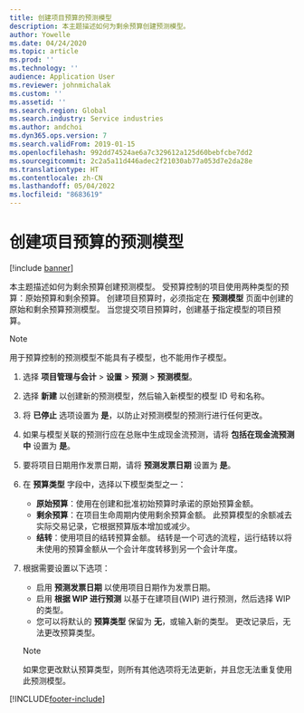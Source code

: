```yaml
---
title: 创建项目预算的预测模型
description: 本主题描述如何为剩余预算创建预测模型。
author: Yowelle
ms.date: 04/24/2020
ms.topic: article
ms.prod: ''
ms.technology: ''
audience: Application User
ms.reviewer: johnmichalak
ms.custom: ''
ms.assetid: ''
ms.search.region: Global
ms.search.industry: Service industries
ms.author: andchoi
ms.dyn365.ops.version: 7
ms.search.validFrom: 2019-01-15
ms.openlocfilehash: 992dd74524ae6a7c329612a125d60bebfcbe7dd2
ms.sourcegitcommit: 2c2a5a11d446adec2f21030ab77a053d7e2da28e
ms.translationtype: HT
ms.contentlocale: zh-CN
ms.lasthandoff: 05/04/2022
ms.locfileid: "8683619"
---
```

# <a name="create-forecast-models-for-project-budgets"></a>创建项目预算的预测模型 

[!include [banner](../includes/banner.md)]

本主题描述如何为剩余预算创建预测模型。 受预算控制的项目使用两种类型的预算：原始预算和剩余预算。 创建项目预算时，必须指定在 **预测模型** 页面中创建的原始和剩余预算预测模型。 当您提交项目预算时，创建基于指定模型的项目预算。

> [!NOTE]
> 用于预算控制的预测模型不能具有子模型，也不能用作子模型。

1. 选择 **项目管理与会计** > **设置** > **预测**  > **预测模型**。
2. 选择 **新建** 以创建新的预测模型，然后输入新模型的模型 ID 号和名称。 
3. 将 **已停止** 选项设置为 **是**，以防止对预测模型的预测行进行任何更改。 
4. 如果与模型关联的预测行应在总账中生成现金流预测，请将 **包括在现金流预测中** 设置为 **是**。 
5. 要将项目日期用作发票日期，请将 **预测发票日期** 设置为 **是**。 
6. 在 **预算类型** 字段中，选择以下模型类型之一：

   - **原始预算**：使用在创建和批准初始预算时承诺的原始预算金额。
   - **剩余预算**：在项目生命周期内使用剩余预算金额。 此预算模型的余额减去实际交易记录，它根据预算版本增加或减少。
   - **结转**：使用项目的结转预算金额。 结转是一个可选的流程，运行结转以将未使用的预算金额从一个会计年度转移到另一个会计年度。

7. 根据需要设置以下选项：

   - 启用 **预测发票日期** 以使用项目日期作为发票日期。
   - 启用 **根据 WIP 进行预测** 以基于在建项目(WIP) 进行预测，然后选择 WIP 的类型。 
   - 您可以将默认的 **预算类型** 保留为 **无**，或输入新的类型。 更改记录后，无法更改预算类型。     
    > [!NOTE]
    > 如果您更改默认预算类型，则所有其他选项将无法更新，并且您无法重复使用此预测模型。 
   


 



[!INCLUDE[footer-include](../includes/footer-banner.md)]